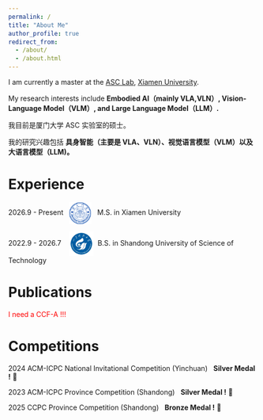 ```yaml
---
permalink: /
title: "About Me"
author_profile: true
redirect_from: 
  - /about/
  - /about.html
---
```


I am currently a master at the [ASC Lab](https://asc.xmu.edu.cn/), [Xiamen University](https://www.xmu.edu.cn/). 

My research interests include **Embodied AI（mainly VLA,VLN）, Vision-Language Model（VLM）, and Large Language Model（LLM）.**

我目前是厦门大学 ASC 实验室的硕士。

我的研究兴趣包括 **具身智能（主要是 VLA、VLN）、视觉语言模型（VLM）以及大语言模型（LLM)。**

Experience
======
2026.9 - Present&nbsp;&nbsp;&nbsp;<img src="2021010906351482.png" alt="图标" height="45" style="vertical-align: middle;">&nbsp;&nbsp;&nbsp;M.S. in Xiamen University 

2022.9 - 2026.7&nbsp;&nbsp;&nbsp;&nbsp;<img src="005Wv2zUly8gdilf28d6fj30ro0ro75r.jpg" alt="图标" height="50" style="vertical-align: middle;">&nbsp;&nbsp;B.S. in Shandong University of Science of Technology
 
Publications
======

<span style="color:red;">I need a CCF-A !!!</span>

Competitions
======
2024 ACM-ICPC National Invitational Competition (Yinchuan) &nbsp;&nbsp;**Silver Medal !** 🥈

2023 ACM-ICPC Province Competition (Shandong) &nbsp;&nbsp;**Silver Medal !** 🥈

2025 CCPC Province Competition (Shandong) &nbsp;&nbsp;**Bronze Medal !** 🥉
